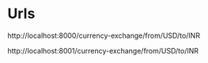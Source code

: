 # Urls

http://localhost:8000/currency-exchange/from/USD/to/INR

http://localhost:8001/currency-exchange/from/USD/to/INR
